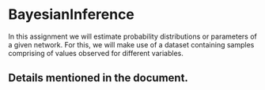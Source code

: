 # BayesianInference

In this assignment we will estimate probability distributions or parameters of a given network. For this, we will make use of a dataset containing samples comprising of values observed for different variables.

## Details mentioned in the document.
